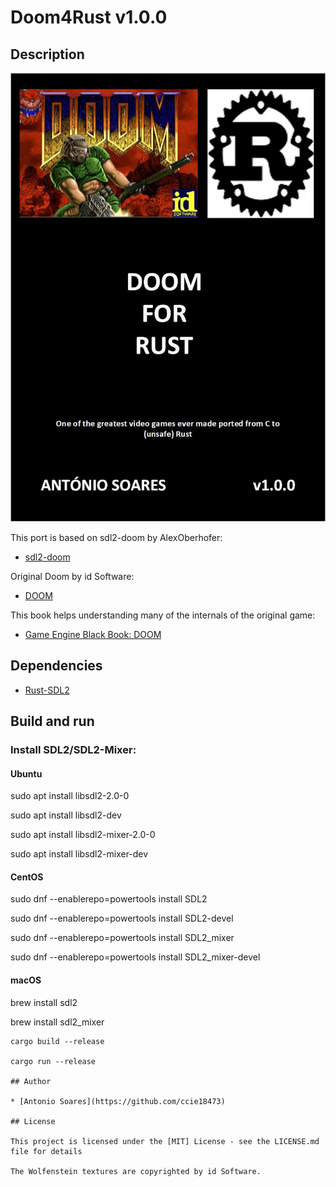 # Doom4Rust v1.0.0

## Description

![](doom4rust.jpg)

This port is based on sdl2-doom by AlexOberhofer:

* [sdl2-doom](https://github.com/AlexOberhofer/sdl2-doom)

Original Doom by id Software:

* [DOOM](https://github.com/id-Software/DOOM)

This book helps understanding many of the internals of the original game:

* [Game Engine Black Book: DOOM](https://fabiensanglard.net/gebbdoom/)

## Dependencies

* [Rust-SDL2](https://github.com/Rust-SDL2/rust-sdl2)

## Build and run

### Install SDL2/SDL2-Mixer:

#### Ubuntu

sudo apt install libsdl2-2.0-0

sudo apt install libsdl2-dev

sudo apt install libsdl2-mixer-2.0-0

sudo apt install libsdl2-mixer-dev

#### CentOS

sudo dnf --enablerepo=powertools install SDL2

sudo dnf --enablerepo=powertools install SDL2-devel

sudo dnf --enablerepo=powertools install SDL2_mixer

sudo dnf --enablerepo=powertools install SDL2_mixer-devel

#### macOS

brew install sdl2

brew install sdl2_mixer

```
cargo build --release

cargo run --release

## Author

* [Antonio Soares](https://github.com/ccie18473)

## License

This project is licensed under the [MIT] License - see the LICENSE.md file for details

The Wolfenstein textures are copyrighted by id Software.